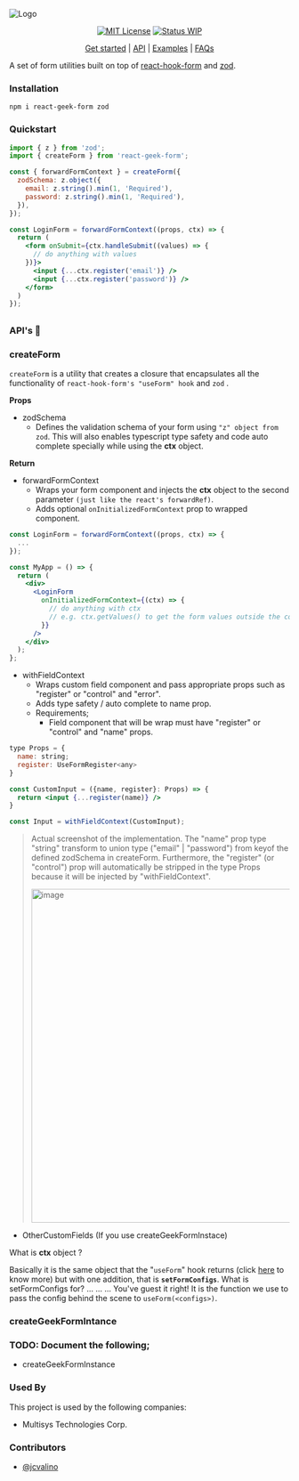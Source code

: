

![Logo](https://i.ibb.co/xYxSmcG/Screenshot-2023-09-04-at-11-11-36-PM.png)

<div align="center">

[![MIT License](https://img.shields.io/badge/License-MIT-green.svg)](https://choosealicense.com/licenses/mit/)
[![Status WIP](https://img.shields.io/badge/Status-WIP-blue)]()

</div>

<p align="center">
  <a href="#">Get started</a> | 
  <a href="#">API</a> |
  <a href="#">Examples</a> |
  <a href="#">FAQs</a>
</p>

A set of form utilities built on top of [react-hook-form](https://www.npmjs.com/package/react-hook-form) and [zod](https://www.npmjs.com/package/zod).

### Installation

    npm i react-geek-form zod

### Quickstart

```jsx
import { z } from 'zod';
import { createForm } from 'react-geek-form';

const { forwardFormContext } = createForm({
  zodSchema: z.object({
    email: z.string().min(1, 'Required'),
    password: z.string().min(1, 'Required'),
  }),
});

const LoginForm = forwardFormContext((props, ctx) => {
  return (
    <form onSubmit={ctx.handleSubmit((values) => {
      // do anything with values
    })}>
      <input {...ctx.register('email')} />
      <input {...ctx.register('password')} />
    </form>
  )
});
```

##

### API's  📖
### createForm
`createForm` is a utility that creates a closure that encapsulates all the functionality of `react-hook-form's "useForm" hook` and `zod` .  

**Props**
 - zodSchema
   - Defines the validation schema of your form using `"z" object from zod`. This will also enables typescript type safety and code auto complete specially while using the **ctx** object.

 **Return**
 - forwardFormContext    
      - Wraps your form component and injects the **ctx** object to the second parameter `(just like the react's forwardRef)`.
      - Adds optional `onInitializedFormContext` prop to wrapped component.
```jsx
const LoginForm = forwardFormContext((props, ctx) => {
  ...
});

const MyApp = () => {
  return (
    <div>
      <LoginForm
        onInitializedFormContext={(ctx) => {
          // do anything with ctx
          // e.g. ctx.getValues() to get the form values outside the component!
        }}
      />
    </div>
  );
};
```
  - withFieldContext
    - Wraps custom field component and pass appropriate props such as "register" or "control" and "error".
    - Adds type safety / auto complete to name prop.
    - Requirements;
      - Field component that will be wrap must have "register" or "control" and "name" props.

```jsx
type Props = {
  name: string;
  register: UseFormRegister<any>
}

const CustomInput = ({name, register}: Props) => {
  return <input {...register(name)} />
}

const Input = withFieldContext(CustomInput);
```
>Actual screenshot of the implementation. The "name" prop type "string" transform to union type ("email" | "password") from keyof the defined zodSchema in createForm. Furthermore,  the "register" (or "control") prop will automatically be stripped in the type Props because it will be injected by "withFieldContext".
>
><img width="600" alt="image" src="https://github.com/jcvalino/react-geek-form/assets/67889183/2ec3c524-d59f-4299-932b-2aadd4384954">

- OtherCustomFields (If you use createGeekFormInstace)  



       
What is **ctx** object ?

Basically it is the same object that the "`useForm`" hook returns (click [here](https://react-hook-form.com/docs/useform) to know more) but with one addition, that is **`setFormConfigs`**.  What is setFormConfigs for? ... ... ... You've guest it right! It is the function we use to pass the config behind the scene to `useForm(<configs>)`.

### createGeekFormIntance


### TODO: Document the following;

- createGeekFormInstance

### Used By

This project is used by the following companies:

- Multisys Technologies Corp.

### Contributors

- [@jcvalino](https://github.com/jcvalino)

